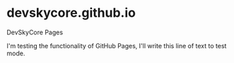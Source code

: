# devskycore.github.io
DevSkyCore Pages

I'm testing the functionality of GitHub Pages,
I'll write this line of text to test mode.
